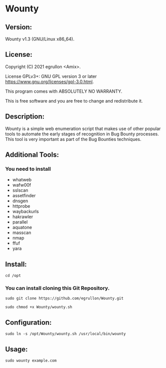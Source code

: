# Wounty

## Version:
Wounty v1.3 (GNU/Linux x86_64).

## License:
Copyright (C) 2021 egrullon \<Amix\>.

License GPLv3+: GNU GPL version 3 or later https://www.gnu.org/licenses/gpl-3.0.html.

This program comes with ABSOLUTELY NO WARRANTY.

This is free software and you are free to change and redistribute it.

## Description:

Wounty is a simple web enumeration script that makes use of other popular tools to automate the early stages of recognition in Bug Bounty processes. This tool is very important as part of the Bug Bounties techniques.

## Additional Tools:
### You need to install
- whatweb
- wafw00f
- sslscan
- assetfinder
- dnsgen
- httprobe
- waybackurls
- hakrawler
- parallel
- aquatone
- masscan
- nmap
- ffuf
- yara

## Install:
```
cd /opt
```

### You can install cloning this Git Repository.
```
sudo git clone https://github.com/egrullon/Wounty.git
```
```
sudo chmod +x Wounty/wounty.sh
```

## Configuration:
```
sudo ln -s /opt/Wounty/wounty.sh /usr/local/bin/wounty
```

## Usage:
```
sudo wounty example.com
```

